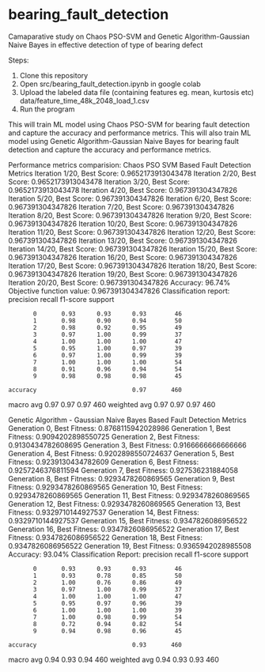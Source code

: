 # bearing_fault_detection
Camaparative study on Chaos PSO-SVM and Genetic Algorithm-Gaussian Naive Bayes in effective detection of type of bearing defect 

Steps:
1. Clone this repository
2. Open src/bearing_fault_detection.ipynb in google colab
3. Upload the labeled data file (containing features eg. mean, kurtosis etc) data/feature_time_48k_2048_load_1.csv
4. Run the program

This will train ML model using Chaos PSO-SVM for bearing fault detection and capture the accuracy and performance metrics.
This will also train ML model using Genetic Algorithm-Gaussian Naive Bayes for bearing fault detection and capture the accuracy and performance metrics.

Performance metrics comparision:
Chaos PSO SVM Based Fault Detection Metrics
Iteration 1/20, Best Score: 0.9652173913043478
Iteration 2/20, Best Score: 0.9652173913043478
Iteration 3/20, Best Score: 0.9652173913043478
Iteration 4/20, Best Score: 0.967391304347826
Iteration 5/20, Best Score: 0.967391304347826
Iteration 6/20, Best Score: 0.967391304347826
Iteration 7/20, Best Score: 0.967391304347826
Iteration 8/20, Best Score: 0.967391304347826
Iteration 9/20, Best Score: 0.967391304347826
Iteration 10/20, Best Score: 0.967391304347826
Iteration 11/20, Best Score: 0.967391304347826
Iteration 12/20, Best Score: 0.967391304347826
Iteration 13/20, Best Score: 0.967391304347826
Iteration 14/20, Best Score: 0.967391304347826
Iteration 15/20, Best Score: 0.967391304347826
Iteration 16/20, Best Score: 0.967391304347826
Iteration 17/20, Best Score: 0.967391304347826
Iteration 18/20, Best Score: 0.967391304347826
Iteration 19/20, Best Score: 0.967391304347826
Iteration 20/20, Best Score: 0.967391304347826
Accuracy: 96.74%
Objective function value: 0.967391304347826
Classification report:
              precision    recall  f1-score   support

           0       0.93      0.93      0.93        46
           1       0.98      0.90      0.94        50
           2       0.98      0.92      0.95        49
           3       0.97      1.00      0.99        37
           4       1.00      1.00      1.00        47
           5       0.95      1.00      0.97        39
           6       0.97      1.00      0.99        39
           7       1.00      1.00      1.00        54
           8       0.91      0.96      0.94        54
           9       0.98      0.98      0.98        45

    accuracy                           0.97       460
   macro avg       0.97      0.97      0.97       460
weighted avg       0.97      0.97      0.97       460

Genetic Algorithm - Gaussian Naive Bayes Based Fault Detection Metrics
Generation 0, Best Fitness: 0.8768115942028986
Generation 1, Best Fitness: 0.9094202898550725
Generation 2, Best Fitness: 0.9130434782608695
Generation 3, Best Fitness: 0.9166666666666666
Generation 4, Best Fitness: 0.9202898550724637
Generation 5, Best Fitness: 0.9239130434782609
Generation 6, Best Fitness: 0.9257246376811594
Generation 7, Best Fitness: 0.927536231884058
Generation 8, Best Fitness: 0.9293478260869565
Generation 9, Best Fitness: 0.9293478260869565
Generation 10, Best Fitness: 0.9293478260869565
Generation 11, Best Fitness: 0.9293478260869565
Generation 12, Best Fitness: 0.9293478260869565
Generation 13, Best Fitness: 0.9329710144927537
Generation 14, Best Fitness: 0.9329710144927537
Generation 15, Best Fitness: 0.9347826086956522
Generation 16, Best Fitness: 0.9347826086956522
Generation 17, Best Fitness: 0.9347826086956522
Generation 18, Best Fitness: 0.9347826086956522
Generation 19, Best Fitness: 0.9365942028985508
Accuracy: 93.04%
Classification Report:
              precision    recall  f1-score   support

           0       0.93      0.93      0.93        46
           1       0.93      0.78      0.85        50
           2       1.00      0.76      0.86        49
           3       0.97      1.00      0.99        37
           4       1.00      1.00      1.00        47
           5       0.95      0.97      0.96        39
           6       1.00      1.00      1.00        39
           7       1.00      0.98      0.99        54
           8       0.72      0.94      0.82        54
           9       0.94      0.98      0.96        45

    accuracy                           0.93       460
   macro avg       0.94      0.93      0.94       460
weighted avg       0.94      0.93      0.93       460
